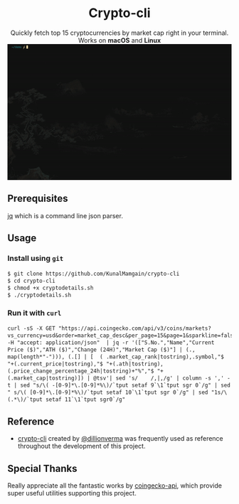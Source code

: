 <h1 align="center">
Crypto-cli
</h1>
<p align="center">
Quickly fetch top 15 cryptocurrencies by market cap right in your terminal.
<br>
Works on <b>macOS</b> and  <b>Linux</b>
<img src="images/demo.gif" align="center">
</p>

## Prerequisites
[jq](https://stedolan.github.io/jq/) which is a command line json parser.

## Usage
### Install using `git`
```
$ git clone https://github.com/KunalMamgain/crypto-cli
$ cd crypto-cli
$ chmod +x cryptodetails.sh
$ ./cryptodetails.sh
```
### Run it with `curl`
```
curl -sS -X GET "https://api.coingecko.com/api/v3/coins/markets?vs_currency=usd&order=market_cap_desc&per_page=15&page=1&sparkline=false" -H "accept: application/json"  | jq -r '(["S.No.","Name","Current Price ($)","ATH ($)","Change (24H)","Market Cap ($)"] | (., map(length*"-"))), (.[] | [  ( .market_cap_rank|tostring),.symbol,"$ "+(.current_price|tostring),"$ "+(.ath|tostring),(.price_change_percentage_24h|tostring)+"%","$ "+(.market_cap|tostring)]) | @tsv'| sed 's/	/,|,/g' | column -s ',' -t | sed "s/\( -[0-9]*\.[0-9]*%\)/`tput setaf 9`\1`tput sgr 0`/g" | sed " s/\( [0-9]*\.[0-9]*%\)/`tput setaf 10`\1`tput sgr 0`/g" | sed "1s/\(.*\)/`tput setaf 11`\1`tput sgr0`/g"
```
## Reference
- [crypto-cli](https://github.com/dillionverma/crypto-cli) created by [@dillionverma](https://github.com/dillionverma/crypto-cli) was frequently used as reference throughout the development of this project.
## Special Thanks
Really appreciate all the fantastic works by [coingecko-api](https://github.com/miscavage/CoinGecko-API), which provide super useful utilities supporting this project.

